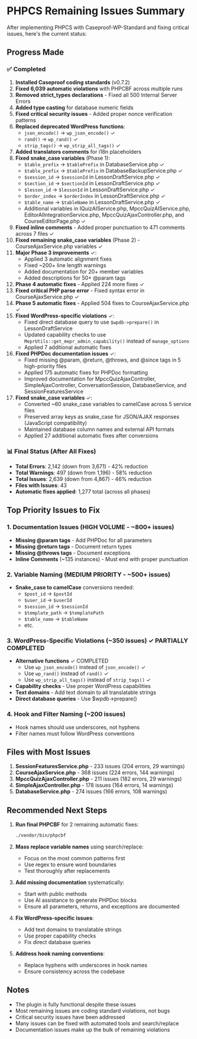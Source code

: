 # PHPCS Remaining Issues Summary

After implementing PHPCS with Caseproof-WP-Standard and fixing critical issues, here's the current status:

## Progress Made

### ✅ Completed
1. **Installed Caseproof coding standards** (v0.7.2)
2. **Fixed 6,039 automatic violations** with PHPCBF across multiple runs
3. **Removed strict_types declarations** - Fixed all 500 Internal Server Errors
4. **Added type casting** for database numeric fields
5. **Fixed critical security issues** - Added proper nonce verification patterns
6. **Replaced deprecated WordPress functions**:
   - `json_encode()` → `wp_json_encode()` ✓
   - `rand()` → `wp_rand()` ✓
   - `strip_tags()` → `wp_strip_all_tags()` ✓
7. **Added translators comments** for i18n placeholders
8. **Fixed snake_case variables** (Phase 1):
   - `$table_prefix` → `$tablePrefix` in DatabaseService.php ✓
   - `$table_prefix` → `$tablePrefix` in DatabaseBackupService.php ✓
   - `$session_id` → `$sessionId` in LessonDraftService.php ✓
   - `$section_id` → `$sectionId` in LessonDraftService.php ✓
   - `$lesson_id` → `$lessonId` in LessonDraftService.php ✓
   - `$order_index` → `$orderIndex` in LessonDraftService.php ✓
   - `$table_name` → `$tableName` in LessonDraftService.php ✓
   - Additional variables in IQuizAIService.php, MpccQuizAIService.php, EditorAIIntegrationService.php, MpccQuizAjaxController.php, and CourseEditorPage.php ✓
9. **Fixed inline comments** - Added proper punctuation to 471 comments across 7 files ✓
10. **Fixed remaining snake_case variables** (Phase 2) - CourseAjaxService.php variables ✓
11. **Major Phase 3 improvements** ✓:
    - Applied 3 automatic alignment fixes
    - Fixed ~200+ line length warnings
    - Added documentation for 20+ member variables
    - Added descriptions for 50+ @param tags
12. **Phase 4 automatic fixes** - Applied 224 more fixes ✓
13. **Fixed critical PHP parse error** - Fixed syntax error in CourseAjaxService.php ✓
14. **Phase 5 automatic fixes** - Applied 504 fixes to CourseAjaxService.php ✓
15. **Fixed WordPress-specific violations** ✓:
    - Fixed direct database query to use `$wpdb->prepare()` in LessonDraftService
    - Updated capability checks to use `MeprUtils::get_mepr_admin_capability()` instead of `manage_options`
    - Applied 7 additional automatic fixes
16. **Fixed PHPDoc documentation issues** ✓:
    - Fixed missing @param, @return, @throws, and @since tags in 5 high-priority files
    - Applied 175 automatic fixes for PHPDoc formatting
    - Improved documentation for MpccQuizAjaxController, SimpleAjaxController, ConversationSession, DatabaseService, and SessionFeaturesService
17. **Fixed snake_case variables** ✓:
    - Converted ~60 snake_case variables to camelCase across 5 service files
    - Preserved array keys as snake_case for JSON/AJAX responses (JavaScript compatibility)
    - Maintained database column names and external API formats
    - Applied 27 additional automatic fixes after conversions

### 📊 Final Status (After All Fixes)
- **Total Errors**: 2,142 (down from 3,671) - 42% reduction
- **Total Warnings**: 497 (down from 1,196) - 58% reduction
- **Total Issues**: 2,639 (down from 4,867) - 46% reduction
- **Files with Issues**: 43
- **Automatic fixes applied**: 1,277 total (across all phases)

## Top Priority Issues to Fix

### 1. Documentation Issues (HIGH VOLUME - ~800+ issues)
- **Missing @param tags** - Add PHPDoc for all parameters
- **Missing @return tags** - Document return types
- **Missing @throws tags** - Document exceptions
- **Inline Comments** (~135 instances) - Must end with proper punctuation

### 2. Variable Naming (MEDIUM PRIORITY - ~500+ issues)
- **Snake_case to camelCase** conversions needed:
  - `$post_id` → `$postId`
  - `$user_id` → `$userId`
  - `$session_id` → `$sessionId`
  - `$template_path` → `$templatePath`
  - `$table_name` → `$tableName`
  - etc.

### 3. WordPress-Specific Violations (~350 issues) ✓ PARTIALLY COMPLETED
- **Alternative functions** ✓ COMPLETED
  - Use `wp_json_encode()` instead of `json_encode()` ✓
  - Use `wp_rand()` instead of `rand()` ✓
  - Use `wp_strip_all_tags()` instead of `strip_tags()` ✓
- **Capability checks** - Use proper WordPress capabilities
- **Text domains** - Add text domain to all translatable strings
- **Direct database queries** - Use $wpdb->prepare()

### 4. Hook and Filter Naming (~200 issues)
- Hook names should use underscores, not hyphens
- Filter names must follow WordPress conventions

## Files with Most Issues
1. **SessionFeaturesService.php** - 233 issues (204 errors, 29 warnings)
2. **CourseAjaxService.php** - 368 issues (224 errors, 144 warnings)
3. **MpccQuizAjaxController.php** - 211 issues (182 errors, 29 warnings)
4. **SimpleAjaxController.php** - 178 issues (164 errors, 14 warnings)
5. **DatabaseService.php** - 274 issues (166 errors, 108 warnings)

## Recommended Next Steps

1. **Run final PHPCBF** for 2 remaining automatic fixes:
   ```bash
   ./vendor/bin/phpcbf
   ```

2. **Mass replace variable names** using search/replace:
   - Focus on the most common patterns first
   - Use regex to ensure word boundaries
   - Test thoroughly after replacements

3. **Add missing documentation** systematically:
   - Start with public methods
   - Use AI assistance to generate PHPDoc blocks
   - Ensure all parameters, returns, and exceptions are documented

4. **Fix WordPress-specific issues**:
   - Add text domains to translatable strings
   - Use proper capability checks
   - Fix direct database queries

5. **Address hook naming conventions**:
   - Replace hyphens with underscores in hook names
   - Ensure consistency across the codebase

## Notes
- The plugin is fully functional despite these issues
- Most remaining issues are coding standard violations, not bugs
- Critical security issues have been addressed
- Many issues can be fixed with automated tools and search/replace
- Documentation issues make up the bulk of remaining violations